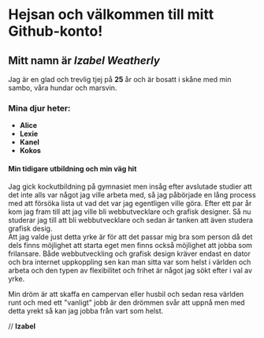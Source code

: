 # Hejsan och välkommen till mitt Github-konto! 

## Mitt namn är _Izabel Weatherly_ 
Jag är en glad och trevlig tjej på **25** år och är bosatt i skåne med min sambo, våra hundar och marsvin. 

### Mina djur heter: 
* **Alice**
* **Lexie** 
* **Kanel** 
* **Kokos**

#### Min tidigare utbildning och min väg hit

Jag gick kockutbildning på gymnasiet men insåg efter avslutade studier att det inte alls var något jag ville arbeta med, så jag påbörjade en lång process med att 
försöka lista ut vad det var jag egentligen ville göra. Efter ett par år kom jag fram till att jag ville bli webbutvecklare och grafisk designer. Så nu studerar jag till att
bli webbutvecklare och sedan är tanken att även studera grafisk desig.  
Att jag valde just detta yrke är för att det passar mig bra som person då det dels finns möjlighet att starta eget men finns också möjlighet att jobba som frilansare. 
Både webbutveckling och grafisk design kräver endast en dator och bra internet uppkoppling sen kan man sitta var som helst i världen och arbeta och den typen av 
flexibilitet och frihet är något jag sökt efter i val av yrke. 

Min dröm är att skaffa en campervan eller husbil och sedan resa världen runt och med ett "vanligt" jobb är den drömmen svår att uppnå men med detta yrekt så kan 
jag jobba från vart som helst. 

// **Izabel**



<!--
**Izawea99/izawea99** is a ✨ _special_ ✨ repository because its `README.md` (this file) appears on your GitHub profile.

Here are some ideas to get you started:

- 🔭 I’m currently working on ...
- 🌱 I’m currently learning ...
- 👯 I’m looking to collaborate on ...
- 🤔 I’m looking for help with ...
- 💬 Ask me about ...
- 📫 How to reach me: ...
- 😄 Pronouns: ...
- ⚡ Fun fact: ...
-->
